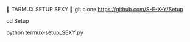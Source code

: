 🌺 TARMUX SETUP SEXY 🌼
git clone https://github.com/S-E-X-Y/Setup

cd Setup

python termux-setup_SEXY.py

